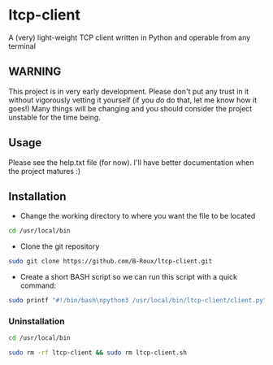 # ltcp-client
A (very) light-weight TCP client written in Python and operable from any terminal

## WARNING
This project is in very early development. Please don't put any trust in it without vigorously vetting it yourself (if you *do* do that, let me know how it goes!)
Many things will be changing and you should consider the project unstable for the time being.

## Usage
Please see the help.txt file (for now). I'll have better documentation when the project matures :)

## Installation

* Change the working directory to where you want the file to be located

```zsh
cd /usr/local/bin
```

* Clone the git repository

```zsh
sudo git clone https://github.com/B-Roux/ltcp-client.git
```

* Create a short BASH script so we can run this script with a quick command:

```zsh
sudo printf "#!/bin/bash\npython3 /usr/local/bin/ltcp-client/client.py" > ltcp-client.sh
```

### Uninstallation

```zsh
cd /usr/local/bin
```

```zsh
sudo rm -rf ltcp-client && sudo rm ltcp-client.sh
```

